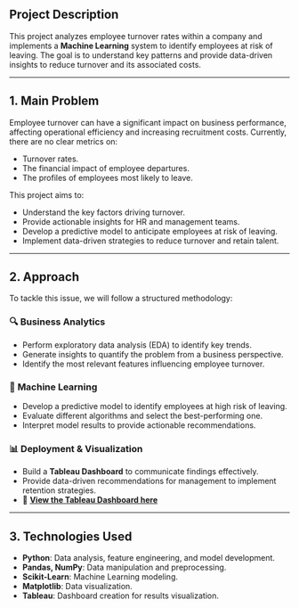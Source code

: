 ## **Project Description**
This project analyzes employee turnover rates within a company and implements a **Machine Learning** system to identify employees at risk of leaving. The goal is to understand key patterns and provide data-driven insights to reduce turnover and its associated costs.

---

## **1. Main Problem**
Employee turnover can have a significant impact on business performance, affecting operational efficiency and increasing recruitment costs. Currently, there are no clear metrics on:
- Turnover rates.
- The financial impact of employee departures.
- The profiles of employees most likely to leave.

This project aims to:
- Understand the key factors driving turnover.
- Provide actionable insights for HR and management teams.
- Develop a predictive model to anticipate employees at risk of leaving.
- Implement data-driven strategies to reduce turnover and retain talent.

---

## **2. Approach**
To tackle this issue, we will follow a structured methodology:

### 🔍 **Business Analytics**
- Perform exploratory data analysis (EDA) to identify key trends.
- Generate insights to quantify the problem from a business perspective.
- Identify the most relevant features influencing employee turnover.

### 🤖 **Machine Learning**
- Develop a predictive model to identify employees at high risk of leaving.
- Evaluate different algorithms and select the best-performing one.
- Interpret model results to provide actionable recommendations.

### 📊 **Deployment & Visualization**
- Build a **Tableau Dashboard** to communicate findings effectively.
- Provide data-driven recommendations for management to implement retention strategies.
- 📌 **[View the Tableau Dashboard here](https://public.tableau.com/views/DashboardRotacinEmpleados/Dashboard1?:language=es-ES&:sid=&:redirect=auth&:display_count=n&:origin=viz_share_link)** 

---

## **3. Technologies Used**
- **Python**: Data analysis, feature engineering, and model development.
- **Pandas, NumPy**: Data manipulation and preprocessing.
- **Scikit-Learn**: Machine Learning modeling.
- **Matplotlib**: Data visualization.
- **Tableau**: Dashboard creation for results visualization.
